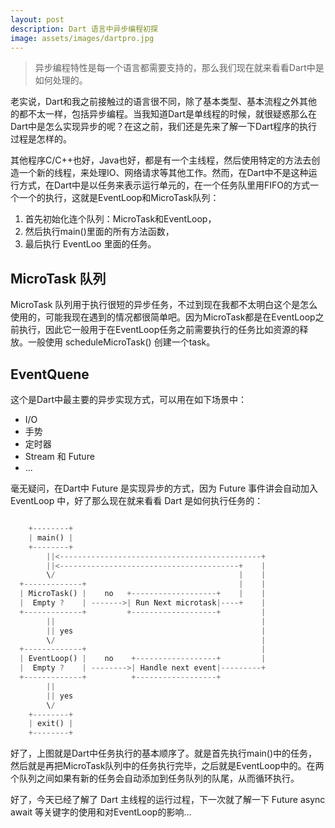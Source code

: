 ```yaml
---
layout: post
description: Dart 语言中异步编程初探
image: assets/images/dartpro.jpg
---
```


>异步编程特性是每一个语言都需要支持的，那么我们现在就来看看Dart中是如何处理的。

老实说，Dart和我之前接触过的语言很不同，除了基本类型、基本流程之外其他的都不太一样，包括异步编程。当我知道Dart是单线程的时候，就很疑惑那么在Dart中是怎么实现异步的呢？在这之前，我们还是先来了解一下Dart程序的执行过程是怎样的。

其他程序C/C++也好，Java也好，都是有一个主线程，然后使用特定的方法去创造一个新的线程，来处理IO、网络请求等其他工作。然而，在Dart中不是这种运行方式，在Dart中是以任务来表示运行单元的，在一个任务队里用FIFO的方式一个一个的执行，这就是EventLoop和MicroTask队列：

1. 首先初始化连个队列：MicroTask和EventLoop，
2. 然后执行main()里面的所有方法函数，
3. 最后执行 EventLoo 里面的任务。

## MicroTask 队列
MicroTask 队列用于执行很短的异步任务，不过到现在我都不太明白这个是怎么使用的，可能我现在遇到的情况都很简单吧。因为MicroTask都是在EventLoop之前执行，因此它一般用于在EventLoop任务之前需要执行的任务比如资源的释放。一般使用 scheduleMicroTask() 创建一个task。

## EventQuene
这个是Dart中最主要的异步实现方式，可以用在如下场景中：

 - I/O
 - 手势
 - 定时器
 - Stream 和 Future
 - ...

毫无疑问，在Dart中 Future 是实现异步的方式，因为 Future 事件讲会自动加入 EventLoop 中，好了那么现在就来看看 Dart 是如何执行任务的：

```dart

    +--------+    
    | main() |
    +--------+
        ||<---------------------------------------------+
        ||<----------------------------------------+    |    
        \/                                         |    |
  +-------------+                                  |    |
  | MicroTask() |    no   +-------------------+    |    |
  |  Empty ?    | ------->| Run Next microtask|----+    |
  +-------------+         +-------------------+         |
        ||                                              |
        || yes                                          |
        \/                                              |
  +-------------+                                       |    
  | EventLoop() |    no    +------------------+         |
  |  Empty ?    | -------->| Handle next event|---------+
  +-------------+          +------------------+ 
        ||
        || yes
        \/
    +--------+    
    | exit() |
    +--------+
```

好了，上图就是Dart中任务执行的基本顺序了。就是首先执行main()中的任务，然后就是再把MicroTask队列中的任务执行完毕，之后就是EventLoop中的。在两个队列之间如果有新的任务会自动添加到任务队列的队尾，从而循环执行。

好了，今天已经了解了 Dart 主线程的运行过程，下一次就了解一下 Future async await 等关键字的使用和对EventLoop的影响...